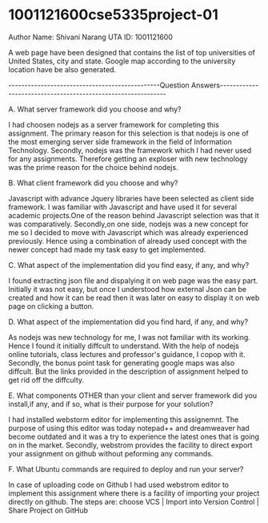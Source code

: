 # 1001121600cse5335project-01
Author Name: Shivani Narang UTA ID: 1001121600

A web page have been designed that contains the list of top universities of United States, city and state.
Google map according to the university location have be also generated.

-----------------------------------------------Question Answers-------------------------------------------------------------

A. What server framework did you choose and why?

I had choosen nodejs as a server framework for completing this assignment. The primary reason for this selection is that
nodejs is one of the most emerging server side framework in the field of Information Technology. Secondly, nodejs was the framework which I had never used for any assignments. Therefore getting an exploser with new technology was the prime reason for the choice behind nodejs.

B. What client framework did you choose and why?

Javascript with advance Jquery libraries have been selected as client side framework. I was familiar with Javascript and have used it
for several academic projects.One of the reason behind Javascript selection was that it was comparatively. Secondly,on one side, nodejs was a new concept for me so I decided to move with Javascript which was already experienced previously. Hence using a combination of already used concept with the newer concept had made my task easy to get implemented.

C. What aspect of the implementation did you find easy, if any, and why?

I  found extracting json file and dispalying it on web page was the easy part. Initially it was not easy, but once I understood how external Json can be created and how it can be read then it was later on easy to display it on web page on clicking a button.

D. What aspect of the implementation did you find hard, if any, and why?

As nodejs was new technology for me, I was not familiar with its working. Hence I found it initially diffcult to understand. With the help of nodejs online tutorials, class lectures and professor's guidance, I copop with it.
Secondly, the bonus point task for generating google maps was also diffcult. But the links provided in the description of assignment
helped to get rid off the diffculty.

E. What components OTHER than your client and server framework did you install,if any, and if so, what is their purpose for your solution?

I had installed webstorm editor for implementing this assignemnt. The purpose of using this editor was today notepad++ and dreamweaver had become outdated and it was a try to experience the latest ones that is going on in the market. Secondly, webstrom provides the facility to direct export your assignment on github without peforming any commands.

F. What Ubuntu commands are required to deploy and run your server?

In case of uploading code on Github I had used webstrom editor to implement this assignment where there is a facility of importing your project directly on github.
The steps are:
choose VCS | Import into Version Control | Share Project on GitHub
